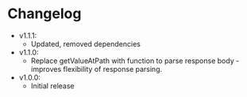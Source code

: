 # Changelog

* v1.1.1:
	* Updated, removed dependencies
* v1.1.0:
	* Replace getValueAtPath with function to parse response body - improves flexibility of response parsing.
* v1.0.0:
	* Initial release
